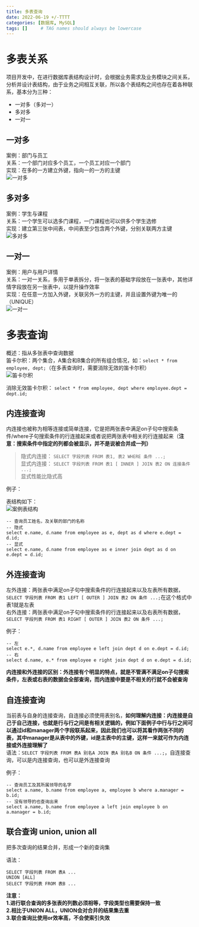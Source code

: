 ```yaml
---
title: 多表查询
date: 2022-06-19 +/-TTTT
categories: [数据库, MySQL]
tags: []     # TAG names should always be lowercase
---
```


# 多表关系
项目开发中，在进行数据库表结构设计时，会根据业务需求及业务模块之间关系，分析并设计表结构，由于业务之间相互关联，所以各个表结构之间也存在着各种联系，基本分为三种：

- 一对多（多对一）
- 多对多
- 一对一

## 一对多

案例：部门与员工<br>
关系：一个部门对应多个员工，一个员工对应一个部门<br>
实现：在多的一方建立外键，指向一的一方的主键<br>
![一对多](/blog/202206191717349.png "一对多")

## 多对多

案例：学生与课程<br>
关系：一个学生可以选多门课程，一门课程也可以供多个学生选修<br>
实现：建立第三张中间表，中间表至少包含两个外键，分别关联两方主键<br>
![多对多](/blog/202206191720729.png "多对多")

## 一对一

案例：用户与用户详情<br>
关系：一对一关系，多用于单表拆分，将一张表的基础字段放在一张表中，其他详情字段放在另一张表中，以提升操作效率<br>
实现：在任意一方加入外键，关联另外一方的主键，并且设置外键为唯一的（UNIQUE）<br>
![一对一](/blog/202206191728437.png "一对一")

# 多表查询
概述：指从多张表中查询数据<br>
笛卡尔积：两个集合，A集合和B集合的所有组合情况，如：`select * from employee, dept;`（在多表查询时，需要消除无效的笛卡尔积）<br>
![笛卡尔积](/blog/202206191737026.png "笛卡尔积")

消除无效笛卡尔积：
`select * from employee, dept where employee.dept = dept.id;`

## 内连接查询
内连接也被称为相等连接或简单连接，它是把两张表中满足on子句中搜索条件/where子句搜索条件的行连接起来或者说把两张表中相关的行连接起来（**注意：搜索条件中指定的列都会被显示，并不是说被合并成一列）**

> 隐式内连接：
> `SELECT 字段列表 FROM 表1, 表2 WHERE 条件 ...;`<br>
> 显式内连接：
> `SELECT 字段列表 FROM 表1 [ INNER ] JOIN 表2 ON 连接条件 ...;`<br>
> 显式性能比隐式高

例子：

表结构如下：<br>
![案例表结构](/blog/202206191755126.png "案例表结构")

```mysql
-- 查询员工姓名，及关联的部门的名称
-- 隐式
select e.name, d.name from employee as e, dept as d where e.dept = d.id;
-- 显式
select e.name, d.name from employee as e inner join dept as d on e.dept = d.id;
```

## 外连接查询

左外连接：两张表中满足on子句中搜索条件的行连接起来以及左表所有数据，`SELECT 字段列表 FROM 表1 LEFT [ OUTER ] JOIN 表2 ON 条件 ...;`在这个格式中表1就是左表<br>
右外连接：两张表中满足on子句中搜索条件的行连接起来以及右表所有数据，`SELECT 字段列表 FROM 表1 RIGHT [ OUTER ] JOIN 表2 ON 条件 ...;`

例子：

```mysql
-- 左
select e.*, d.name from employee e left join dept d on e.dept = d.id;
-- 右
select d.name, e.* from employee e right join dept d on e.dept = d.id;
```
 
**内连接和外连接的区别：外连接有个明显的特点，就是不管满不满足on子句搜索条件，左表或右表的数据会全部查询，而内连接中要是不相关的行就不会被查询**

## 自连接查询

当前表与自身的连接查询，自连接必须使用表别名，**如何理解内连接：内连接是自己于自己连接，也就是行与行之间是有相关逻辑的，例如下面例子中行与行之间可以通过id和manager两个字段联系起来，因此我们也可以将其看作两张不同的表，其中manager是从表中的外键，id是主表中的主键，这样一来就可作为内连接或外连接理解了**<br>
语法：`SELECT 字段列表 FROM 表A 别名A JOIN 表A 别名B ON 条件 ...;`，自连接查询，可以是内连接查询，也可以是外连接查询

例子：

```mysql
-- 查询员工及其所属领导的名字
select a.name, b.name from employee a, employee b where a.manager = b.id;
-- 没有领导的也查询出来
select a.name, b.name from employee a left join employee b on a.manager = b.id;
```

## 联合查询 union, union all

把多次查询的结果合并，形成一个新的查询集

语法：

```mysql
SELECT 字段列表 FROM 表A ...
UNION [ALL]
SELECT 字段列表 FROM 表B ...
```
**注意：<br>
1.进行联合查询的多张表的列数必须相等，字段类型也需要保持一致<br>
2.相比于UNION ALL，UNION会对合并的结果集去重<br>
3.联合查询比使用or效率高，不会使索引失效**